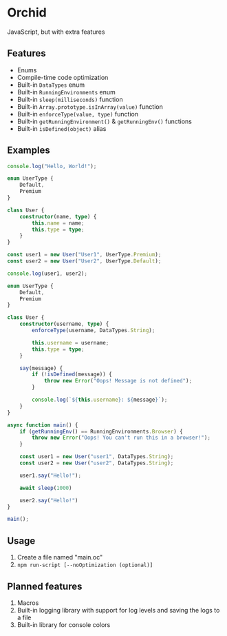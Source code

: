 # Orchid

JavaScript, but with extra features

## Features

* Enums
* Compile-time code optimization
* Built-in `DataTypes` enum
* Built-in `RunningEnvironments` enum
* Built-in `sleep(milliseconds)` function
* Built-in `Array.prototype.isInArray(value)` function
* Built-in `enforceType(value, type)` function
* Built-in `getRunningEnvironment()` & `getRunningEnv()` functions
* Built-in `isDefined(object)` alias

## Examples

```ts
console.log("Hello, World!");
```

```ts
enum UserType {
    Default,
    Premium
}

class User {
    constructor(name, type) {
        this.name = name;
        this.type = type;
    }
}

const user1 = new User("User1", UserType.Premium);
const user2 = new User("User2", UserType.Default);

console.log(user1, user2);
```

```ts
enum UserType {
    Default,
    Premium
}

class User {
    constructor(username, type) {
        enforceType(username, DataTypes.String);

        this.username = username;
        this.type = type;
    }

    say(message) {
        if (!isDefined(message)) {
            throw new Error("Oops! Message is not defined");
        }

        console.log(`${this.username}: ${message}`);
    }
}

async function main() {
    if (getRunningEnv() == RunningEnvironments.Browser) {
        throw new Error("Oops! You can't run this in a browser!");
    }

    const user1 = new User("user1", DataTypes.String);
    const user2 = new User("user2", DataTypes.String);

    user1.say("Hello!");

    await sleep(1000)

    user2.say("Hello!")
}

main();
```

## Usage

1. Create a file named "main.oc"
2. `npm run-script [--noOptimization (optional)]`

## Planned features

1. Macros
2. Built-in logging library with support for log levels and saving the logs to a file
3. Built-in library for console colors
